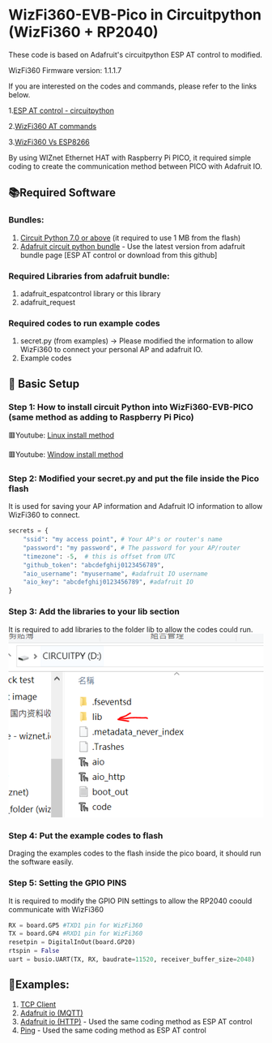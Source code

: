 # WizFi360-EVB-Pico in Circuitpython (WizFi360 + RP2040)
These code is based on Adafruit's circuitpython ESP AT control to modified. 

WizFi360 Firmware version: 1.1.1.7

If you are interested on the codes and commands, please refer to the links below.

1.[ESP AT control - circuitpython][link-ESP_cpy]

2.[WizFi360 AT commands][link-AT commands]

3.[WizFi360 Vs ESP8266][link-AT comparison]

By using WIZnet Ethernet HAT with Raspberry Pi PICO, it required simple coding to create the communication method between PICO with Adafruit IO. 

## 📚Required Software
### Bundles:
1. [Circuit Python 7.0 or above][link-circuit python] (it required to use 1 MB from the flash) 
2. [Adafruit circuit python bundle][link-adafruit] - Use the latest version from adafruit bundle page [ESP AT control or download from this github]

### Required Libraries from adafruit bundle:
1. adafruit_espatcontrol library or this library
2. adafruit_request

### Required codes to run example codes
1. secret.py (from examples) -> Please modified the information to allow WizFi360 to connect your personal AP and adafruit IO.
2. Example codes 

## 🤖 Basic Setup
### Step 1: How to install circuit Python into WizFi360-EVB-PICO (same method as adding to Raspberry Pi Pico)
🟥Youtube: [Linux install method][link-linux install]

🟥Youtube: [Window install method][link-window install]

### Step 2: Modified your secret.py and put the file inside the Pico flash
It is used for saving your AP information and Adafruit IO information to allow WizFi360 to connect.
```python
secrets = {
    "ssid": "my access point", # Your AP's or router's name
    "password": "my password", # The password for your AP/router
    "timezone": -5,  # this is offset from UTC
    "github_token": "abcdefghij0123456789",
    "aio_username": "myusername", #adafruit IO username
    "aio_key": "abcdefghij0123456789", #adafruit IO 
}
```
### Step 3: Add the libraries to your lib section
It is required to add libraries to the folder lib to allow the codes could run.
![link-lib_image]

### Step 4: Put the example codes to flash
Draging the examples codes to the flash inside the pico board, it should run the software easily.

### Step 5: Setting the GPIO PINS
It is required to modify the GPIO PIN settings to allow the RP2040 coould communicate with WizFi360
```python
RX = board.GP5 #TXD1 pin for WizFi360
TX = board.GP4 #RXD1 pin for WizFi360
resetpin = DigitalInOut(board.GP20) 
rtspin = False
uart = busio.UART(TX, RX, baudrate=11520, receiver_buffer_size=2048)
```

##  📓Examples:
1. [TCP Client][link-tcp client]
2. [Adafruit io (MQTT)][link-Adafruit_io_mqtt]
3. [Adafruit io (HTTP)][link-Adafrui_io_http] - Used the same coding method as ESP AT control
4. [Ping][link-ping]  - Used the same coding method as ESP AT control



[link-ESP_cpy]: https://github.com/adafruit/Adafruit_CircuitPython_ESP_ATcontrol
[link-AT commands]: https://docs.wiznet.io/img/products/wizfi360/wizfi360ds/wizfi360_atset_v1118_e.pdf
[link-AT comparison]: https://docs.wiznet.io/img/products/wizfi360/wizfi360ds/wizfi360_atcp_v102.pdf
[link-circuit python]: https://circuitpython.org/board/raspberry_pi_pico/
[link-adafruit]: https://github.com/adafruit/Adafruit_CircuitPython_Bundle/releases/tag/20211208
[link-linux install]: https://www.youtube.com/watch?v=onBkPkaqDnk&list=PL846hFPMqg3h4HpTVO8cPPHZnJIRA4I2p&index=3
[link-window install]: https://www.youtube.com/watch?v=e_f9p-_JWZw&t=374s
[link-tcp client]: https://github.com/ronpang/WizFi360-cpy/blob/main/examples/Network/TCP%20client.py
[link-Adafruit_io_mqtt]: https://github.com/ronpang/WizFi360-cpy/blob/main/examples/aio.py
[link-Adafrui_io_http]: https://github.com/ronpang/WizFi360-cpy/blob/main/examples/aio_http.py
[link-ping]: https://github.com/ronpang/WizFi360-cpy/blob/main/examples/Network/ping.py
[link-lib_image]: https://github.com/ronpang/WizFi360-cpy/blob/main/img/lib%20image.PNG
